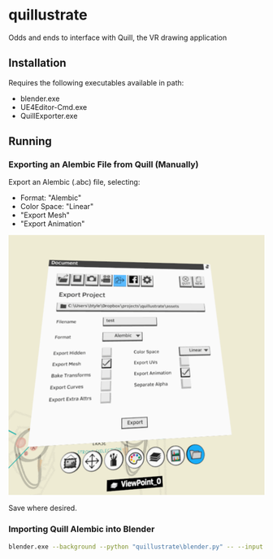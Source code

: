 # quillustrate
Odds and ends to interface with Quill, the VR drawing application

## Installation

Requires the following executables available in path:

* blender.exe
* UE4Editor-Cmd.exe
* QuillExporter.exe


## Running

### Exporting an Alembic File from Quill (Manually)

Export an Alembic (.abc) file, selecting:

* Format: "Alembic"
* Color Space: "Linear"
* "Export Mesh"
* "Export Animation"


![quill_abc_export](docs/images/quill_abc_export.png)

Save where desired.

### Importing Quill Alembic into Blender

```sh
blender.exe --background --python "quillustrate\blender.py" -- --input "assets\quill_export_example.abc"
```
